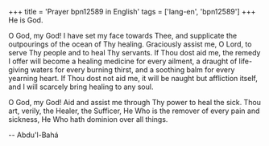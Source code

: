 +++
title = 'Prayer bpn12589 in English'
tags = ['lang-en', 'bpn12589']
+++
He is God.

O God, my God!  I have set my face towards Thee, and supplicate the outpourings of the ocean of Thy healing.  Graciously assist me, O Lord, to serve Thy people and to heal Thy servants.  If Thou dost aid me, the remedy I offer will become a healing medicine for every ailment, a draught of life-giving waters for every burning thirst, and a soothing balm for every yearning heart.  If Thou dost not aid me, it will be naught but affliction itself, and I will scarcely bring healing to any soul.

O God, my God!  Aid and assist me through Thy power to heal the sick.  Thou art, verily, the Healer, the Sufficer, He Who is the remover of every pain and sickness, He Who hath dominion over all things.

-- Abdu'l-Bahá
